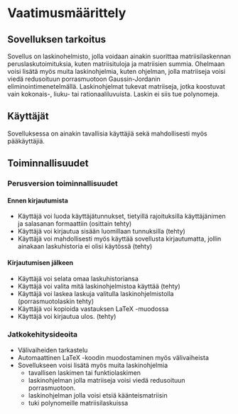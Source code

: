 # Vaatimusmäärittely
## Sovelluksen tarkoitus
Sovellus on laskinohelmisto, jolla voidaan ainakin suorittaa matriisilaskennan peruslaskutoimituksia, kuten matriisituloja ja matriisien summia. Ohelmaan voisi lisätä myös muita laskinohjelmia, kuten ohjelman, jolla matriiseja voisi viedä redusoituun porrasmuotoon Gaussin-Jordanin eliminointimenetelmällä. Laskinohjelmat tukevat matriiseja, jotka koostuvat vain kokonais-, liuku- tai rationaaliluvuista. Laskin ei siis tue polynomeja.

## Käyttäjät
Sovelluksessa on ainakin tavallisia käyttäjiä sekä mahdollisesti myös pääkäyttäjiä.

## Toiminnallisuudet
### Perusversion toiminnallisuudet
#### Ennen kirjautumista
* Käyttäjä voi luoda käyttäjätunnukset, tietyillä rajoituksilla käyttäjänimen ja salasanan formaattiin (osittain tehty)
* Käyttäjä voi kirjautua sisään luomillaan tunnuksilla (tehty)
* Käyttäjä voi mahdollisesti myös käyttää sovellusta kirjautumatta, jollin ainakaan laskuhistoria ei olisi käytössä (tehty)

#### Kirjautumisen jälkeen
* Käyttäjä voi selata omaa laskuhistoriansa
* Käyttäjä voi valita mitä laskinohjelmistoa käyttää (tehty)
* Käyttäjä voi laskea laskuja valitulla laskinohjelmistolla (porrasmuotolaskin tehty)
* Käyttäjä voi kopioida vastauksen LaTeX -muodossa
* Käyttäjä voi kirjautua ulos. (tehty)

### Jatkokehitysideoita
* Välivaiheiden tarkastelu
* Automaattinen LaTeX -koodin muodostaminen myös välivaiheista
* Sovellukseen voisi lisätä myös muita laskinohjelmia
    * tavallisen laskimen tai funktiolaskimen
    * laskinohjelman jolla matriiseja voisi viedä redusoituun porrasmuotoon.
    * laskinohjelman jolla voisi etsiä käänteismatriisin
    * tuki polynomeille matriisilaskuissa
